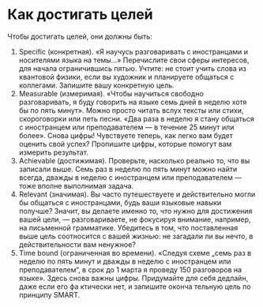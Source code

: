 # Как достигать целей
Чтобы достигать целей, они должны быть:
1. Specific (конкретная). «Я научусь разговаривать с иностранцами и носителями языка на темы…» Перечислите свои сферы интересов, для начала ограничившись пятью. Учтите: не стоит учить слова из квантовой физики, если вы художник и планируете общаться с коллегами. Запишите вашу конкретную цель.
2. Measurable (измеримая). «Чтобы научиться свободно разговаривать, я буду говорить на языке семь дней в неделю хотя бы по пять минут». Можно просто читать вслух тексты или стихи, скороговорки или петь песни. «Два раза в неделю я стану общаться с иностранцем или преподавателем — в течение 25 минут или более». Снова цифры! Чувствуете теперь, как легко вам будет оценить свой успех? Пропишите цифры, которые помогут вам измерить результат.
3. Achievable (достижимая). Проверьте, насколько реально то, что вы записали выше. Семь раз в неделю по пять минут можно найти всегда, дважды в неделю с иностранцем или преподавателем — тоже вполне выполнимая задача.
4. Relevant (значимая). Вы часто путешествуете и действительно могли бы общаться с иностранцами, будь ваши языковые навыки получше? Значит, вы делаете именно то, что нужно для достижения вашей цели, — разговариваете, не фокусируя внимание, например, на письменной грамматике. Убедитесь в том, что поставленная выше цель соотносится с вашей жизнью: не загадали ли вы нечто, в действительности вам ненужное?
5. Time bound (ограниченная во времени). «Следуя схеме „семь раз в неделю по пять минут и дважды в неделю с иностранцем или преподавателем“, в срок до 1 марта я проведу 150 разговоров на языке». Здесь снова важны цифры. Придумайте для себя дедлайн, даже если его фа ктически нет, и запишите оконча тельную цель по принципу SMART.